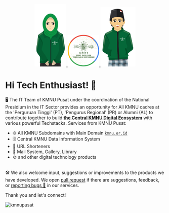 <p align="center">
  <a href="https://kmnu.or.id" target="_blank">
    <img src="./assets/img/kmnupusat_sari.png" width="100">
    <img src="./assets/img/pusdatin.png" width="100">
    <img src="./assets/img/kmnupusat_harun.png" width="110">
  </a>
</p>

# Hi Tech Enthusiast! 👋
🖥️ The IT Team of KMNU Pusat under the coordination of the National Presidium in the IT Sector provides an opportunity for All KMNU cadres at the 'Perguruan Tinggi' (PT), 'Pengurus Regional' (PR) or Alumni (AL) to contribute together to build <b><a href="www.pusdatin.kmnu.or.id">the Central KMNU Digital Ecosystem</a></b> with various powerful Techstacks. Services from KMNU Pusat:
- 🌐 All KMNU Subdomains with Main Domain <a href="www.kmnu.or.id">```kmnu.or.id```</a>
- 🗄️ Central KMNU Data Information System
- 🔔 URL Shorteners
- 🔮 Mail System, Gallery, Library
- ⚙️ and other digital technology products
<br>
🛠 We also welcome input, suggestions or improvements to the products we have developed. We open <a href="https://github.com/kmnupusat/BugsReport/issues/1#issue-1258411052">pull request<a> if there are suggestions, feedback, or <a href="https://github.com/kmnupusat/BugsReport/issues/1#issue-1258411052">reporting bugs 🦠<a> in our services.

<p>Thank you and let's connect!</p>
<p align="left"> <img src="https://komarev.com/ghpvc/?username=kmnupusat" alt="kmnupusat" /> </p> <!-- visitors counted from the date : 9 Augst 2023 -->
